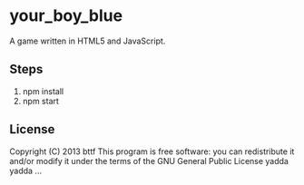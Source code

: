 # your_boy_blue
A game written in HTML5 and JavaScript.

## Steps
1. npm install
2. npm start

## License
Copyright (C) 2013 bttf
This program is free software: you can redistribute it and/or modify
it under the terms of the GNU General Public License yadda yadda ...
